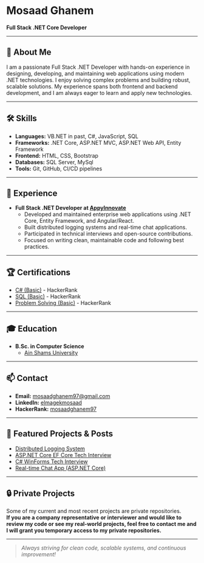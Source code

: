 # Mosaad Ghanem

**Full Stack .NET Core Developer**

---

## 👋 About Me

I am a passionate Full Stack .NET Developer with hands-on experience in designing, developing, and maintaining web applications using modern .NET technologies. I enjoy solving complex problems and building robust, scalable solutions. My experience spans both frontend and backend development, and I am always eager to learn and apply new technologies.

---

## 🛠️ Skills

- **Languages:** VB.NET in past, C#, JavaScript, SQL
- **Frameworks:** .NET Core, ASP.NET MVC, ASP.NET Web API, Entity Framework
- **Frontend:** HTML, CSS, Bootstrap
- **Databases:** SQL Server, MySql
- **Tools:** Git, GitHub, CI/CD pipelines

---

## 💼 Experience

- **Full Stack .NET Developer at [AppyInnovate](https://appyinnovate.com/)**
  - Developed and maintained enterprise web applications using .NET Core, Entity Framework, and Angular/React.
  - Built distributed logging systems and real-time chat applications.
  - Participated in technical interviews and open-source contributions.
  - Focused on writing clean, maintainable code and following best practices.

---

## 🏆 Certifications

- [C# (Basic)](https://www.hackerrank.com/certificates/27fbba86b431) - HackerRank
- [SQL (Basic)](https://www.hackerrank.com/certificates/2bba3aca63b3) - HackerRank
- [Problem Solving (Basic)](https://www.hackerrank.com/certificates/d741c447c0c5) - HackerRank

---

## 🎓 Education

- **B.Sc. in Computer Science**
  - [Ain Shams University](https://www.asu.edu.eg/)

---

## 📫 Contact

- **Email:** mosaadghanem97@gmail.com
- **LinkedIn:** [elmagekmosaad](https://linkedin.com/in/elmagekmosaad)
- **HackerRank:** [mosaadghanem97](https://hackerrank.com/profile/mosaadghanem97)

---

## 📢 Featured Projects & Posts

- [Distributed Logging System](https://www.linkedin.com/posts/elmagekmosaad_introducing-mg-distributed-logging-system-activity-7285062386456154112-8yPY?utm_source=share&utm_medium=member_desktop)
- [ASP.NET Core EF Core Tech Interview](https://www.linkedin.com/posts/elmagekmosaad_aspnetcore-efcore-techinterview-activity-7252553825788592128-37cJ?utm_source=share&utm_medium=member_desktop)
- [C# WinForms Tech Interview](https://www.linkedin.com/posts/elmagekmosaad_csharp-winforms-techinterview-activity-7252528243373658112-eNP1?utm_source=share&utm_medium=member_desktop)
- [Real-time Chat App (ASP.NET Core)](https://www.linkedin.com/posts/elmagekmosaad_webdevelopment-realtimechat-aspnetcore-activity-7225825659875430400-cdg9?utm_source=share&utm_medium=member_desktop)

---

## 🔒 Private Projects

Some of my current and most recent projects are private repositories.  
**If you are a company representative or interviewer and would like to review my code or see my real-world projects, feel free to contact me and I will grant you temporary access to my private repositories.**

---

> *Always striving for clean code, scalable systems, and continuous improvement!*
